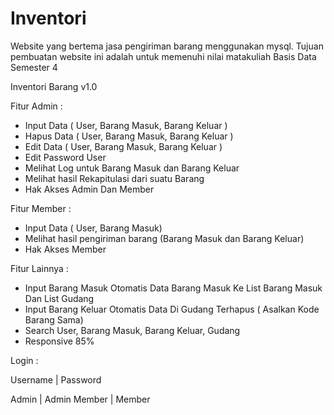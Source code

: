 # Inventori
Website yang bertema jasa pengiriman barang menggunakan mysql. Tujuan pembuatan website ini adalah untuk memenuhi nilai matakuliah Basis Data Semester 4

Inventori Barang v1.0

Fitur Admin :
- Input Data ( User, Barang Masuk, Barang Keluar )
- Hapus Data ( User, Barang Masuk, Barang Keluar )
- Edit Data ( User, Barang Masuk, Barang Keluar )
- Edit Password User
- Melihat Log untuk Barang Masuk dan Barang Keluar
- Melihat hasil Rekapitulasi dari suatu Barang
- Hak Akses Admin Dan Member

Fitur Member :
- Input Data ( User, Barang Masuk)
- Melihat hasil pengiriman barang (Barang Masuk dan Barang Keluar)
- Hak Akses Member

Fitur Lainnya :
- Input Barang Masuk Otomatis Data Barang Masuk Ke List Barang Masuk Dan List Gudang
- Input Barang Keluar Otomatis Data Di Gudang Terhapus ( Asalkan Kode Barang Sama)
- Search User, Barang Masuk, Barang Keluar, Gudang
- Responsive 85%

Login :

Username | Password

Admin | Admin
Member | Member
